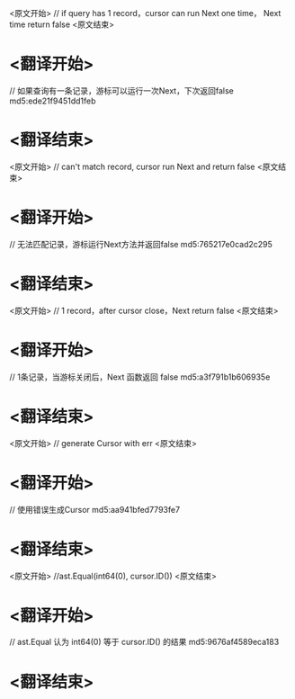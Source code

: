
<原文开始>
// if query has 1 record，cursor can run Next one time， Next time return false
<原文结束>

# <翻译开始>
// 如果查询有一条记录，游标可以运行一次Next，下次返回false md5:ede21f9451dd1feb
# <翻译结束>


<原文开始>
// can't match record, cursor run Next and return false
<原文结束>

# <翻译开始>
// 无法匹配记录，游标运行Next方法并返回false md5:765217e0cad2c295
# <翻译结束>


<原文开始>
//  1 record，after cursor close，Next return false
<原文结束>

# <翻译开始>
// 1条记录，当游标关闭后，Next 函数返回 false md5:a3f791b1b606935e
# <翻译结束>


<原文开始>
// generate Cursor with err
<原文结束>

# <翻译开始>
// 使用错误生成Cursor md5:aa941bfed7793fe7
# <翻译结束>


<原文开始>
//ast.Equal(int64(0), cursor.ID())
<原文结束>

# <翻译开始>
// ast.Equal 认为 int64(0) 等于 cursor.ID() 的结果 md5:9676af4589eca183
# <翻译结束>

